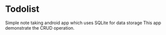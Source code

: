 # Todolist
Simple note taking android app which uses SQLite for data storage
This app demonstrate the CRUD operation.
